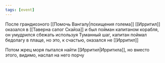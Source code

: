 ```yaml
---
tags: [event]
---
```


После грандиозного [[Помочь Вангалу|похищения голема]] [[Ирритил]] оказался в [[Таверна сапог Скайза]] и был пойман капитаном корабля, он умудрился сбежать используя Туманный шаг, капитан поймал бедолагу в плаще, но это, к счастью, оказался не [[Ирритил]]

Потом жрец моря пытался найти [[Ирритил|Ирритила]], но вместо этого, видимо, наслал на него порчу
